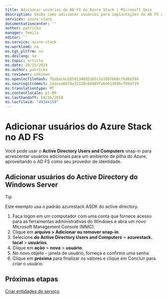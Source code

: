 ```yaml
---
title: Adicionar usuários do AD FS do Azure Stack | Microsoft Docs
description: Saiba como adicionar usuários para implantações do AD FS do Azure Stack
services: azure-stack
documentationcenter: ''
author: patricka
manager: femila
editor: ''
ms.service: azure-stack
ms.workload: na
ms.tgt_pltfrm: na
ms.devlang: na
ms.topic: article
ms.date: 10/15/2018
ms.author: patricka
ms.reviewer: unknown
ms.openlocfilehash: f8abacbcb05d1346931b5c2e1097660cfbd8e594
ms.sourcegitcommit: 1aacea6bf8e31128c6d489fa6e614856cf89af19
ms.translationtype: MT
ms.contentlocale: pt-BR
ms.lasthandoff: 10/16/2018
ms.locfileid: "49344159"
---
```

# <a name="add-azure-stack-users-in-ad-fs"></a>Adicionar usuários do Azure Stack no AD FS
Você pode usar o **Active Directory Users and Computers** snap-in para acrescentar usuários adicionais para um ambiente de pilha do Azure, aproveitando o AD FS como seu provedor de identidade.

## <a name="add-windows-server-active-directory-users"></a>Adicionar usuários do Active Directory do Windows Server
> [!TIP]
> Este exemplo usa o padrão azurestack ASDK do active directory. 

1.  Faça logon em um computador com uma conta que fornece acesso para as ferramentas administrativas do Windows e abra um novo Microsoft Management Console (MMC).
2.  Clique em **arquivo > Adicionar ou remover snap-in**.
3.  Selecione **do Active Directory Users and Computers** > **azurestack. local** > **usuários**.
4.  Clique em **ação** > **nova** > **usuário**.
5.  No novo objeto – janela de usuário, forneça e confirme uma senha
6.  Clique em **próxima** para finalizar os valores e clique em Concluir para criar o usuário.


## <a name="next-steps"></a>Próximas etapas
[Criar entidades de serviço](azure-stack-create-service-principals.md)